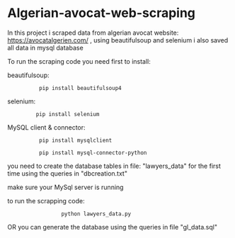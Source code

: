 # Algerian-avocat-web-scraping
In this project i scraped data from algerian avocat website: https://avocatalgerien.com/ , using beautifulsoup and selenium i also saved all data in mysql database 

To run the scraping code you need first to install:

beautifulsoup:

              pip install beautifulsoup4

selenium: 

             pip install selenium

MySQL client & connector: 

              pip install mysqlclient

              pip install mysql-connector-python 

you need to create the database tables in file: "lawyers_data" for the first time using the queries in "dbcreation.txt" 


make sure your MySql server is running


to run the scrapping code:  

                     python lawyers_data.py 

OR you can generate the database using the queries in file "gl_data.sql"  

                 

